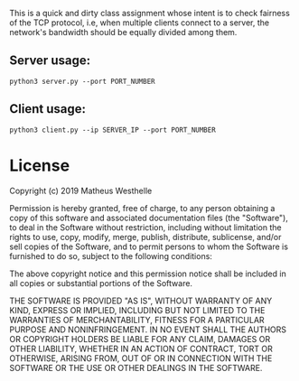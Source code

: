 This is a quick and dirty class assignment whose intent is to check fairness of the TCP protocol, i.e, when multiple
clients connect to a server, the network's bandwidth should be equally divided among them.

## Server usage:

```
python3 server.py --port PORT_NUMBER
```

## Client usage:

```
python3 client.py --ip SERVER_IP --port PORT_NUMBER
```

# License
Copyright (c) 2019 Matheus Westhelle

Permission is hereby granted, free of charge, to any person obtaining a copy
of this software and associated documentation files (the "Software"), to deal
in the Software without restriction, including without limitation the rights
to use, copy, modify, merge, publish, distribute, sublicense, and/or sell
copies of the Software, and to permit persons to whom the Software is
furnished to do so, subject to the following conditions:

The above copyright notice and this permission notice shall be included in all
copies or substantial portions of the Software.

THE SOFTWARE IS PROVIDED "AS IS", WITHOUT WARRANTY OF ANY KIND,
EXPRESS OR IMPLIED, INCLUDING BUT NOT LIMITED TO THE WARRANTIES OF
MERCHANTABILITY, FITNESS FOR A PARTICULAR PURPOSE AND NONINFRINGEMENT.
IN NO EVENT SHALL THE AUTHORS OR COPYRIGHT HOLDERS BE LIABLE FOR ANY CLAIM,
DAMAGES OR OTHER LIABILITY, WHETHER IN AN ACTION OF CONTRACT, TORT OR
OTHERWISE, ARISING FROM, OUT OF OR IN CONNECTION WITH THE SOFTWARE OR THE USE
OR OTHER DEALINGS IN THE SOFTWARE.

